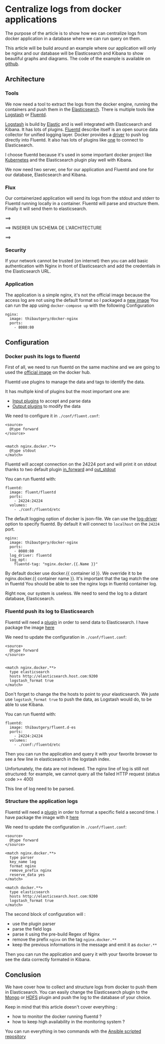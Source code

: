 Centralize logs from docker applications
========================================

The purpose of the article is to show how we can centralize logs from docker
application in a database where we can run query on them.


This article will be build around an example where our application will only be
nginx and our database will be Elasticsearch and Kibana to show beautiful graphs
and diagrams. The code of the example is available on [github](https://github.com/ThibautGery/docker-logging-example).


Architecture
------------

### Tools

We now need a tool to extract the logs from the docker engine, running the
containers and push them in the
[Elasticsearch](https://www.elastic.co/products/elasticsearch). There is
multiple tools like [Logstash](https://www.elastic.co/products/logstash)
or [Fluentd](http://www.fluentd.org/).

[Logstash](https://www.elastic.co/products/logstash) is build by
[Elastic](https://www.elastic.co/) and is well integrated
with Elasticsearch and Kibana. It has lots of plugins.
[Fluentd](http://www.fluentd.org/) describe itself is an open source data
collector for unified logging layer. Docker provides a [driver](https://docs.docker.com/engine/reference/logging/fluentd/) to push log
directly into Fluentd. It also has lots of plugins like [one](https://github.com/uken/fluent-plugin-elasticsearch) to connect to
Elasticsearch.

I choose fluentd because it's used in some important docker project
like [Kubernetes](http://kubernetes.io/) and the Elasticsearch plugin
play well with Kibana.

We now need two server, one for our application and Fluentd and one for our
database, Elasticsearch and Kibana.

### Flux

Our containerized application will send its logs from the stdout and stderr to
Fluentd running locally in a container. Fluentd will parse and structure them.
Finally it will send them to elasticsearch.

==>

==> INSERER UN SCHEMA DE L'ARCHITECTURE

==>


### Security

If your network cannot be trusted (on internet) then you can add basic
authentication with Nginx in front of Elasticsearch and add the credentials in
the Elasticsearch URL.

### Application

The application is a simple nginx, it's not the official image because the
access log are not using the default format so I packaged a [new image](https://hub.docker.com/r/thibautgery/docker-nginx)
You can run the app using `docker-compose up` with the following Configuration

```
nginx:
  image: thibautgery/docker-nginx
  ports:
    - 8080:80
```

Configuration
-------------

### Docker push its logs to fluentd

First of all, we need to run fluentd on the same machine and we are going to used
the [official image](https://hub.docker.com/r/fluent/fluentd/) on the docker hub.

Fluentd use plugins to manage the data and tags to identify the data.

It has multiple kind of plugins but the most important one are:

 * [Input plugins](http://docs.fluentd.org/articles/input-plugin-overview)
 to accept and parse data
 * [Output plugins](http://docs.fluentd.org/articles/output-plugin-overview)
 to modify the data

We need to configure it in `./conf/fluent.conf`:

```
<source>
  @type forward
</source>


<match nginx.docker.**>
  @type stdout
</match>
```
Fluentd will accept connection on the 24224 port and will print it on stdout
thanks to two default plugin [in_forward](http://docs.fluentd.org/articles/in_forward)
and [out_stdout](http://docs.fluentd.org/articles/out_stdout)

You can run fluentd with:

```
fluentd:
  image: fluent/fluentd
  ports:
    - 24224:24224
  volumes:
    - ./conf:/fluentd/etc
```

The default logging option of docker is json-file. We can use the [log-driver](https://docs.docker.com/engine/reference/run/#logging-drivers-log-driver)
option to specify fluentd. By default it will connect to `localhost` on the
`24224` port.

```
nginx:
  image: thibautgery/docker-nginx
  ports:
    - 8080:80
  log_driver: fluentd
  log_opt:
    fluentd-tag: "nginx.docker.{{.Name }}"
```
By default docker use docker.{{ container id }}. We override it to be
nginx.docker.{{ container name }}. It's important that the tag match the one in
fluentd You should be able to see the nginx logs in fluentd container log.

Right now, our system is useless. We need to send the log to a distant database,
Elasticsearch.


### Fluentd push its log to Elasticsearch

Fluentd will need a [plugin](https://github.com/uken/fluent-plugin-elasticsearch)
in order to send data to Elasticsearch. I have package the image [here](https://hub.docker.com/r/thibautgery/fluent.d-es)

We need to update the configuration in `./conf/fluent.conf`:

```
<source>
  @type forward
</source>


<match nginx.docker.**>
  type elasticsearch
  hosts http://elasticsearch.host.com:9200
  logstash_format true
</match>
```
Don't forget to change the the hosts to point to your elasticsearch. We juste use
`logstash_format true` to push the data, as Logstash would do, to be able to use
Kibana.

You can run fluentd with:
```
fluentd:
  image: thibautgery/fluent.d-es
  ports:
    - 24224:24224
  volumes:
    - ./conf:/fluentd/etc
```
Then you can run the application and query it with your favorite browser to see
a few line in elasticsearch in the logstash index.

Unfortunately, the data are not indexed. The nginx line of log is still not
structured: for example, we cannot query all the failed HTTP request (status code >= 400)

This line of log need to be parsed.

### Structure the application logs


Fluentd will need a [plugin](https://github.com/tagomoris/fluent-plugin-parser)
in order to format a specific field a second time. I have package the image with it [here](https://hub.docker.com/r/thibautgery/fluent.d-es)

We need to update the configuration in `./conf/fluent.conf`:

```
<source>
  @type forward
</source>

<match nginx.docker.**>
  type parser
  key_name log
  format nginx
  remove_prefix nginx
  reserve_data yes
</match>

<match docker.**>
  type elasticsearch
  hosts http://elasticsearch.host.com:9200
  logstash_format true
</match>
```

The second block of configuration will :

 * use the plugin parser
 * parse the field logs
 * parse it using the pre-build Regex of Nginx
 * remove the prefix `nginx` on the tag `nginx.docker.**`
 * keep the previous informations in the message and emit it as `docker.**`

Then you can run the application and query it with your favorite browser to see
the data correctly formated in Kibana.


Conclusion
----------

We have cover how to collect and structure logs from docker to push them in
Elasticsearch. You can easily change the Elasticsearch plugin to the [Mongo](https://github.com/fluent/fluent-plugin-mongo) or
[HDFS](https://github.com/fluent/fluent-plugin-webhdfs/) plugin and push the log to the database of your choice.

Keep in mind that this article doesn't cover everything :

 * how to monitor the docker running fluentd ?
 * how to keep high availability in the monitoring system ?


 You can run everything in two commands with the [Ansible scripted repository](https://github.com/ThibautGery/docker-logging-example)
